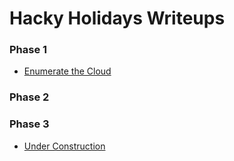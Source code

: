 # Hacky Holidays Writeups

<h3>Phase 1</h3>
<ul><li><a href='https://github.com/AusCryptor82/Hacky-Holidays-Writeups/blob/main/Enumerate_The_Cloud.pdf'>Enumerate the Cloud</a></li></ul>
<h3>Phase 2</h3>
<h3>Phase 3</h3>
<ul><li><a href='https://github.com/AusCryptor82/Hacky-Holidays-Writeups/blob/main/Under%20Construction.pdf'>Under Construction</a></li></ul>
